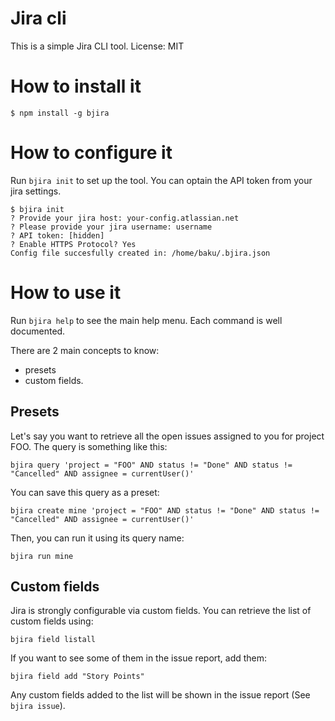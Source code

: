 # Jira cli

This is a simple Jira CLI tool. License: MIT

# How to install it

```
$ npm install -g bjira
```

# How to configure it

Run `bjira init` to set up the tool. You can optain the API token from your
jira settings.

```
$ bjira init
? Provide your jira host: your-config.atlassian.net
? Please provide your jira username: username
? API token: [hidden]
? Enable HTTPS Protocol? Yes
Config file succesfully created in: /home/baku/.bjira.json
```

# How to use it

Run `bjira help` to see the main help menu. Each command is well documented.

There are 2 main concepts to know:
- presets
- custom fields.

## Presets

Let's say you want to retrieve all the open issues assigned to you for project
FOO.  The query is something like this:

```
bjira query 'project = "FOO" AND status != "Done" AND status != "Cancelled" AND assignee = currentUser()'
```

You can save this query as a preset:
```
bjira create mine 'project = "FOO" AND status != "Done" AND status != "Cancelled" AND assignee = currentUser()'
```

Then, you can run it using its query name:
```
bjira run mine
```

## Custom fields
Jira is strongly configurable via custom fields. You can retrieve the list of custom fields using:

```
bjira field listall
```

If you want to see some of them in the issue report, add them:

```
bjira field add "Story Points"
```

Any custom fields added to the list will be shown in the issue report (See `bjira issue`).
